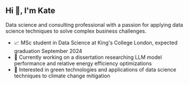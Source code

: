 ## Hi 👋, I'm Kate
Data science and consulting professional with a passion for applying data science techniques to solve complex business challenges.


* 📈 MSc student in Data Science at King's College London, expected graduation September 2024
* 🔭 Currently working on a dissertation researching LLM model performance and relative energy efficiency optimizations
* 🌱 Interested in green technologies and applications of data science techniques to climate change mitigation

<!--
**katepoole26/katepoole26** is a ✨ _special_ ✨ repository because its `README.md` (this file) appears on your GitHub profile.

Here are some ideas to get you started:

- 🔭 I’m currently working on ...
- 🌱 I’m currently learning ...
- 👯 I’m looking to collaborate on ...
- 🤔 I’m looking for help with ...
- 💬 Ask me about ...
- 📫 How to reach me: ...
- 😄 Pronouns: ...
- ⚡ Fun fact: ...
-->
